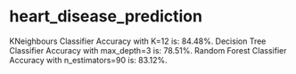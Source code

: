 # heart_disease_prediction
KNeighbours Classifier Accuracy with K=12 is: 84.48%. Decision Tree Classifier Accuracy with max_depth=3 is: 78.51%. Random Forest Classifier Accuracy with n_estimators=90 is: 83.12%.
